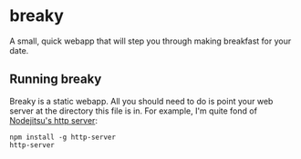 breaky
======

A small, quick webapp that will step you through making breakfast for your date.

## Running breaky
Breaky is a static webapp. All you should need to do is point your web server at the directory this file is in. For example, I'm quite fond of [Nodejitsu's http server](https://github.com/nodeapps/http-server):
```
npm install -g http-server
http-server
```
